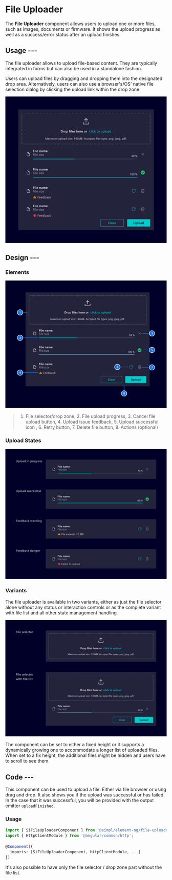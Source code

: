 # File Uploader

The **File Uploader** component allows users to upload one or more files, such
as images, documents or firmware. It shows the upload progress as well as a
success/error status after an upload finishes.

## Usage ---

The file uploader allows to upload file-based content. They are typically
integrated in forms but can also be used in a standalone fashion.

Users can upload files by dragging and dropping them into the designated drop
area. Alternatively, users can also use a browser's/OS' native file selection
dialog by clicking the upload link within the drop zone.

![File Uploader](images/file-uploader.png)

## Design ---

### Elements

![File Uploader Elements](images/file-uploader-elements.png)

> 1. File selector/drop zone, 2. File upload progress, 3. Cancel file upload
> button, 4. Upload issue feedback, 5. Upload successful icon , 6. Retry
> button, 7. Delete file button, 8. Actions (optional)

### Upload States

![File Uploader States](images/file-uploader-states.png)

### Variants

The file uploader is available in two variants, either as just the file selector
alone without any status or interaction controls or as the complete variant with
file list and all other state management handling.

![File Uploader Variants](images/file-uploader-variants.png)

The component can be set to either a fixed height or it supports a dynamically
growing one to accommodate a longer list of uploaded files. When set to a fix
height, the additional files might be hidden and users have to scroll to see
them.

## Code ---

This component can be used to upload a file. Either via file browser or using
drag and drop. It also shows you if the upload was successful or has failed.
In the case that it was successful, you will be provided with the output emitter
`uploadFinished`.

### Usage

```ts
import { SiFileUploaderComponent } from '@simpl/element-ng/file-uploader';
import { HttpClientModule } from '@angular/common/http';

@Component({
  imports: [SiFileUploaderComponent, HttpClientModule, ...]
})
```

<si-docs-component example="si-file-uploader/si-file-uploader" height="250"></si-docs-component>

It's also possible to have only the file selector / drop zone part without the file list.

<si-docs-component example="si-file-uploader/si-file-dropzone" height="250"></si-docs-component>

<si-docs-api component="SiFileUploaderComponent"></si-docs-api>

<si-docs-api component="SiFileDropzoneComponent"></si-docs-api>

<si-docs-types></si-docs-types>
